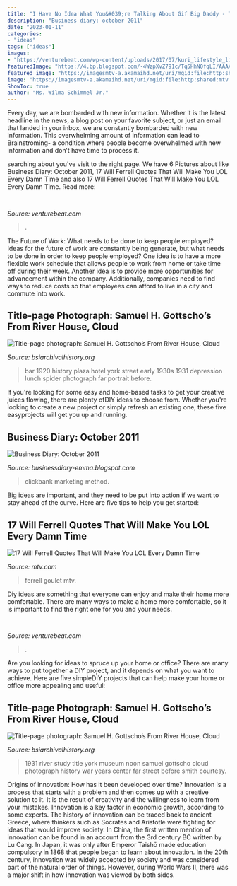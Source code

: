 ```yaml
---
title: "I Have No Idea What You&#039;re Talking About Gif Big Daddy - Title-page Photograph: Samuel H. Gottscho’s From River House, Cloud"
description: "Business diary: october 2011"
date: "2023-01-11"
categories:
- "ideas"
tags: ["ideas"]
images:
- "https://venturebeat.com/wp-content/uploads/2017/07/kuri_lifestyle_livingroom_1139-1.jpg?w=800"
featuredImage: "https://4.bp.blogspot.com/-4WzpXvZ791c/Tq5HhN0fqLI/AAAAAAAAFFo/d9KLT5W1mZY/s320/Clickbank-Tips.png"
featured_image: "https://imagesmtv-a.akamaihd.net/uri/mgid:file:http:shared:mtv.com/news/wp-content/uploads/2015/07/robert-goulet-1436973031.gif?quality=.8&amp;height=274&amp;width=500"
image: "https://imagesmtv-a.akamaihd.net/uri/mgid:file:http:shared:mtv.com/news/wp-content/uploads/2015/07/robert-goulet-1436973031.gif?quality=.8&amp;height=274&amp;width=500"
ShowToc: true
author: "Ms. Wilma Schimmel Jr."
---
```



Every day, we are bombarded with new information. Whether it is the latest headline in the news, a blog post on your favorite subject, or just an email that landed in your inbox, we are constantly bombarded with new information. This overwhelming amount of information can lead to Brainstroming- a condition where people become overwhelmed with new information and don’t have time to process it.

	

		
searching about  you've visit to the right page. We have 6 Pictures about  like Business Diary: October 2011, 17 Will Ferrell Quotes That Will Make You LOL Every Damn Time and also 17 Will Ferrell Quotes That Will Make You LOL Every Damn Time. Read more:
		
    
## 

<img loading=lazy src="https://venturebeat.com/wp-content/uploads/2019/09/PortalTV_Superframe_1.jpg?w=800" onerror="this.onerror=null;this.src='https://tse3.mm.bing.net/th?id=OIP.Bdz4726lThVkMUL9C2deqQHaE0&amp;pid=15.1';" alt="">

_Source: venturebeat.com_

>. 

	

The Future of Work: What needs to be done to keep people employed?
Ideas for the future of work are constantly being generate, but what needs to be done in order to keep people employed? One idea is to have a more flexible work schedule that allows people to work from home or take time off during their week. Another idea is to provide more opportunities for advancement within the company. Additionally, companies need to find ways to reduce costs so that employees can afford to live in a city and commute into work.

    
## Title-page Photograph: Samuel H. Gottscho’s From River House, Cloud

<img loading=lazy src="https://www.bsiarchivalhistory.org/BSI_Archival_History/Woodys_pt_1_files/droppedImage_6.png" onerror="this.onerror=null;this.src='https://tse1.mm.bing.net/th?id=OIP.PLJldslxKrjtg3bufNF__QHaFM&amp;pid=15.1';" alt="Title-page photograph: Samuel H. Gottscho’s From River House, Cloud">

_Source: bsiarchivalhistory.org_

>bar 1920 history plaza hotel york street early 1930s 1931 depression lunch spider photograph far portrait before. 

	

If you're looking for some easy and home-based tasks to get your creative juices flowing, there are plenty ofDIY ideas to choose from. Whether you're looking to create a new project or simply refresh an existing one, these five easyprojects will get you up and running.

    
## Business Diary: October 2011

<img loading=lazy src="https://4.bp.blogspot.com/-4WzpXvZ791c/Tq5HhN0fqLI/AAAAAAAAFFo/d9KLT5W1mZY/s320/Clickbank-Tips.png" onerror="this.onerror=null;this.src='https://tse2.mm.bing.net/th?id=OIP.3O1qIlNnvXsODBoCNIeXgwAAAA&amp;pid=15.1';" alt="Business Diary: October 2011">

_Source: businessdiary-emma.blogspot.com_

>clickbank marketing method. 

	

Big ideas are important, and they need to be put into action if we want to stay ahead of the curve. Here are five tips to help you get started: 

    
## 17 Will Ferrell Quotes That Will Make You LOL Every Damn Time

<img loading=lazy src="https://imagesmtv-a.akamaihd.net/uri/mgid:file:http:shared:mtv.com/news/wp-content/uploads/2015/07/robert-goulet-1436973031.gif?quality=.8&amp;height=274&amp;width=500" onerror="this.onerror=null;this.src='https://tse1.mm.bing.net/th?id=OIP.ODVMTFaKoNUrfy7L_YjjQwHaED&amp;pid=15.1';" alt="17 Will Ferrell Quotes That Will Make You LOL Every Damn Time">

_Source: mtv.com_

>ferrell goulet mtv. 

	

Diy ideas are something that everyone can enjoy and make their home more comfortable. There are many ways to make a home more comfortable, so it is important to find the right one for you and your needs.

    
## 

<img loading=lazy src="https://venturebeat.com/wp-content/uploads/2017/07/kuri_lifestyle_livingroom_1139-1.jpg?w=800" onerror="this.onerror=null;this.src='https://tse3.mm.bing.net/th?id=OIP.Chn1NDXPVyEtkA-GNJMoZgHaE7&amp;pid=15.1';" alt="">

_Source: venturebeat.com_

>. 

	

Are you looking for ideas to spruce up your home or office? There are many ways to put together a DIY project, and it depends on what you want to achieve. Here are five simpleDIY projects that can help make your home or office more appealing and useful:

    
## Title-page Photograph: Samuel H. Gottscho’s From River House, Cloud

<img loading=lazy src="https://www.bsiarchivalhistory.org/BSI_Archival_History/Woodys_pt_1_files/droppedImage.png" onerror="this.onerror=null;this.src='https://tse2.mm.bing.net/th?id=OIP.UPWdv9sar2hUuhno3VnPYwHaFC&amp;pid=15.1';" alt="Title-page photograph: Samuel H. Gottscho’s From River House, Cloud">

_Source: bsiarchivalhistory.org_

>1931 river study title york museum noon samuel gottscho cloud photograph history war years center far street before smith courtesy. 

	

Origins of innovation: How has it been developed over time?
Innovation is a process that starts with a problem and then comes up with a creative solution to it. It is the result of creativity and the willingness to learn from your mistakes. Innovation is a key factor in economic growth, according to some experts. The history of innovation can be traced back to ancient Greece, where thinkers such as Socrates and Aristotle were fighting for ideas that would improve society. In China, the first written mention of innovation can be found in an account from the 3rd century BC written by Lu Cang. In Japan, it was only after Emperor Taishō made education compulsory in 1868 that people began to learn about innovation. In the 20th century, innovation was widely accepted by society and was considered part of the natural order of things. However, during World Wars II, there was a major shift in how innovation was viewed by both sides.

